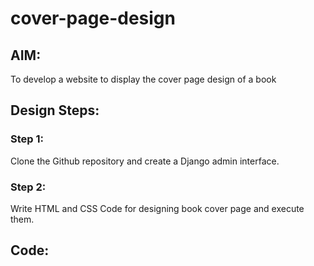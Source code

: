 # cover-page-design
## AIM:
To develop a website to display the cover page design of a book

## Design Steps:

### Step 1:
Clone the Github repository and create a Django admin interface.
### Step 2:
Write HTML and CSS Code for designing book cover page and execute them.

## Code:
<!DOCTYPE html>
<html lang="en">
    <head>
         <meta name="viewport" 
         content="width=device-width, initial-scale=1.0">
         <style>

        .bookpage{
            width: 400px;
            height: 600px;
            color:white;
            margin-left: auto;
            margin-right: auto;
            padding: 20px;
            font-family: 'Shadows Into Light', cursive;
            background-image: url("/static/images/iot image.jpg");
            background-size: cover;
        }
            

        .insight{
            color:yellowgreen;

        }

        .hrstyle{
            width:100px;
        }
        .author{
        
            display: inline;
            position: relative;
            color: rgb(222, 222, 222);
            top:190px;
            
            font-family: 'Shadows Into Light', cursive;
            font-size: medium;
        }
        .booktitle{
            
            font-family: 'Smokum', cursive;
            font-size: larger;
            text-align: center;
            position: relative;
            top: 30px;
        
        }
        .id {
            width:400px;
            position: relative;
            top:180px;
            
        }
        .pub{
            font-size: medium;
            position: relative;
            top:155px;
            left:330px;
        }
        .ed{
            color:orange;
            font-size: medium;
            font-family: Verdana;
            position:relative;
            top:85px;

        }
        .subtitle{
            font-family:Tahoma;
            font-size: large;
            position: relative;
            top:40px;
            font-family: 'Shadows Into Light', cursive;
        }
        .mypic{
            position: relative;
            top: 135px;
            left: 260px;
            width: 100px;
            height: 100px;
            background-size: cover;
        }
        
        </style>
        <title>Book Cover Page</title>
    </head>
    <link rel="preconnect" href="https://fonts.googleapis.com">
    <link rel="preconnect" href="https://fonts.gstatic.com" crossorigin>
    <link href="https://fonts.googleapis.com/css2?family=Smokum&display=swap" rel="stylesheet">
    <body>
        <div class="bookpage">
            <div class="insight">
                SEC INSIGHT
            </div>
            <div class="hrstyle">
                <hr style="color: rgb(251, 243, 244);">
            </div>
            <div class="booktitle">
                <h1>COOLEST CAREERS IN IOT </h1></div>
            <div class="subtitle">
                1.IOT Developer
            </div>
            <div class="subtitle">
                2.IOT Architect
            </div>
            <div class="subtitle">
                3.IOT Embedded System Designer
            </div>
            <div class="subtitle">
                4.IOT Solution Engineer
            </div>
            <div class="subtitle">
                5.IOT Consultant
            </div>
            <div class="mypic">
                <img src="/static/images/azeem munnar.jpg" width="130" height="145" alt="">
            </div>
            <div class="id">
                <hr style="color: rgb(182, 160, 164);">
            </div>
            <div class="author">
               <p><b>MOHAMED AZEEM N</b></p>
            </div>
            <div class="pub">
                SEC
            </div>
            <div class="ed">
                <b>First Edition</b>
            </div>
        </div>
    </body>
</html>

## Output:

![Screenshot (69)](https://github.com/mohamedazeem33/cover-page-design/assets/121040764/e64d1004-d203-4645-89e6-d6dcbd1a08f9)

## Result:
The program for designing book cover page using HTML and CSS is executed successfully.
